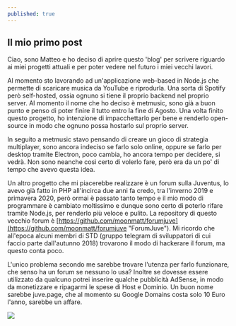 ```yaml
---
published: true
---
```

## Il mio primo post

Ciao, sono Matteo e ho deciso di aprire questo 'blog' per scrivere riguardo ai miei progetti attuali e per poter vedere nel futuro i miei vecchi lavori.

Al momento sto lavorando ad un'applicazione web-based in Node.js che permette di scaricare musica da YouTube e riprodurla. Una sorta di Spotify però self-hosted, ossia ognuno si tiene il proprio backend nel proprio server.
Al momento il nome che ho deciso è metmusic, sono già a buon punto e penso di poter finire il tutto entro la fine di Agosto. Una volta finito questo progetto, ho intenzione di impacchettarlo per bene e renderlo open-source in modo che ognuno possa hostarlo sul proprio server.

In seguito a metmusic stavo pensando di creare un gioco di strategia multiplayer, sono ancora indeciso se farlo solo online, oppure se farlo per desktop tramite Electron, poco cambia, ho ancora tempo per decidere, si vedrà. Non sono neanche così certo di volerlo fare, però era da un po' di tempo che avevo questa idea.

Un altro progetto che mi piacerebbe realizzare è un forum sulla Juventus, lo avevo già fatto in PHP all'incirca due anni fa credo, tra l'inverno 2019 e primavera 2020, però ormai è passato tanto tempo e il mio modo di programmare è cambiato moltissimo e dunque sono certo di poterlo rifare tramite Node.js, per renderlo più veloce e pulito.
La repository di questo vecchio forum è [https://github.com/moonmatt/forumjuve](https://github.com/moonmatt/forumjuve "ForumJuve"). 
Mi ricordo che all'epoca alcuni membri di STD (gruppo telegram di sviluppatori di cui faccio parte dall'autunno 2018) trovarono il modo di hackerare il forum, ma questo conta poco.

L'unico problema secondo me sarebbe trovare l'utenza per farlo funzionare, che senso ha un forum se nessuno lo usa? Inoltre se dovesse essere utilizzato da qualcuno potrei inserire qualche pubblicità AdSense, in modo da monetizzare e ripagarmi le spese di Host e Dominio.
Un buon nome sarebbe juve.page, che al momento su Google Domains costa solo 10 Euro l'anno, sarebbe un affare.

![]({{site.baseurl}}/https://i.ibb.co/Vgz4SgV/googledomainsjuvepage.jpg)
